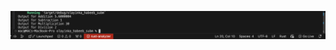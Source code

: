 ![GitHub code output](https://github.com/methu-ship/uploads/blob/main/Screenshot%202025-07-09%20at%2006.56.16.png "Output of the code")